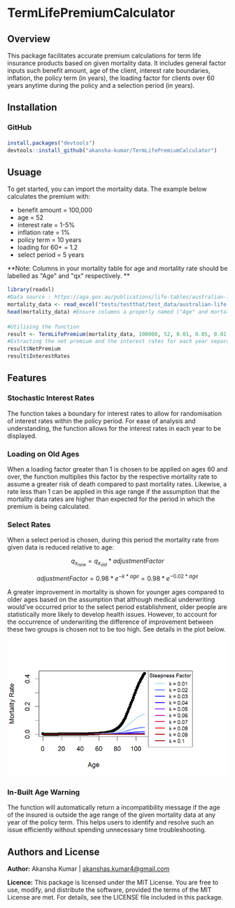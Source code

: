 # TermLifePremiumCalculator

## Overview 

This package facilitates accurate premium calculations for term life insurance products based on given mortality data. It includes general factor inputs such benefit amount, age of the client, interest rate boundaries, inflation, the policy term (in years), the loading factor for clients over 60 years anytime during the policy and a selection period (in years). 

## Installation

### GitHub
```R
install.packages("devtools")
devtools::install_github("akansha-kumar/TermLifePremiumCalculator")
```

## Usuage 

To get started, you can import the mortality data. The example below calculates the premium with: 

- benefit amount = 100,000
- age = 52
- interest rate =  1-5%
- inflation rate = 1%
- policy term = 10 years
- loading for 60+ = 1.2
- select period = 5 years

**Note: Columns in your mortality table for age and mortality rate should be labelled as "Age" and "qx" respectively. **

```R
library(readxl)
#Data source : https://aga.gov.au/publications/life-tables/australian-life-tables-2020-22
mortality_data <- read_excel("tests/testthat/test_data/australian-life-tables-2020-22_0.xlsx")
head(mortality_data) #Ensure columns a properly named ("Age" and mortality rates as "qx")

#Utilising the function
result <- TermLifePremium(mortality_data, 100000, 52, 0.01, 0.05, 0.01, 10, 1.2, 5)
#Extracting the net premium and the interest rates for each year separately
result$NetPremium
result$InterestRates
```

## Features 

### Stochastic Interest Rates 

The function takes a boundary for interest rates to allow for randomisation of interest rates within the policy period. For ease of analysis and understanding, the function allows for the interest rates in each year to be displayed.

### Loading on Old Ages

When a loading factor greater than 1 is chosen to be applied on ages 60 and over, the function multiplies this factor by the respective mortality rate to assume a greater risk of death compared to past mortality rates. 
Likewise, a rate less than 1 can be applied in this age range if the assumption that the mortality data rates are higher than expected for the period in which the premium is being calculated. 

### Select Rates 

When a select period is chosen,  during this period the mortality rate from given data is reduced relative to age: 

$$ q_{x_{new}} = q_{x_{old}} * adjustment Factor$$

$$ adjustment Factor = 0.98 * e^{-k * age} = 0.98 * e^{-0.02 * age}$$

A greater improvement in mortality is shown for younger ages compared to older ages based on the assumption that although medical underwriting would've occurred prior to the select period establishment, older people are statistically more likely to develop health issues. However, to account for the occurrence of underwriting the difference of improvement between these two groups is chosen not to be too high. See details in the plot below.  

![](man/figures/kRplot.png)

### In-Built Age Warning

The function will automatically return a incompatibility message if the age of the insured is outside the age range of the given mortality data at any year of the policy term. This helps users to identify and resolve such an issue efficiently without spending unnecessary time troubleshooting. 


## Authors and License

**Author:**  Akansha Kumar | akanshas.kumar4@gmail.com

**Licence:** This package is licensed under the MIT License. You are free to use, modify, and distribute the software, provided the terms of the MIT License are met. For details, see the LICENSE file included in this package.

